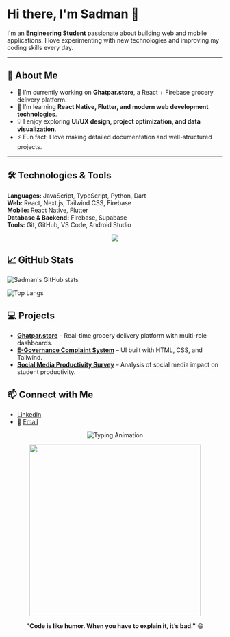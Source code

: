 # Hi there, I'm Sadman 👋

I'm an **Engineering Student** passionate about building web and mobile applications. I love experimenting with new technologies and improving my coding skills every day.

---

## 🚀 About Me
- 🔭 I’m currently working on **Ghatpar.store**, a React + Firebase grocery delivery platform.  
- 🌱 I’m learning **React Native, Flutter, and modern web development technologies**.  
- 💡 I enjoy exploring **UI/UX design, project optimization, and data visualization**.  
- ⚡ Fun fact: I love making detailed documentation and well-structured projects.  

---

## 🛠️ Technologies & Tools

**Languages:** JavaScript, TypeScript, Python, Dart  
**Web:** React, Next.js, Tailwind CSS, Firebase  
**Mobile:** React Native, Flutter  
**Database & Backend:** Firebase, Supabase  
**Tools:** Git, GitHub, VS Code, Android Studio  

<p align="center">
  <img src="https://skillicons.dev/icons?i=js,ts,python,dart,react,next,flutter,tailwind,firebase,git,vscode,androidstudio" />
</p>


## 📈 GitHub Stats
![Sadman's GitHub stats](https://github-readme-stats.vercel.app/api?username=SadmanSakibShaon&show_icons=true&theme=tokyonight)  

![Top Langs](https://github-readme-stats.vercel.app/api/top-langs/?username=SadmanSakibShaon&layout=compact&theme=tokyonight)  



## 💻 Projects
- **[Ghatpar.store](https://github.com/yourusername/ghatpar)** – Real-time grocery delivery platform with multi-role dashboards.  
- **[E-Governance Complaint System](https://sadmansakibshaon.github.io/E-Governance-Complaint-Management-System-for-Urban-Municipal-Services/)** – UI built with HTML, CSS, and Tailwind.  
- **[Social Media Productivity Survey](https://github.com/yourusername/social-media-productivity)** – Analysis of social media impact on student productivity.  



## 📫 Connect with Me
- [LinkedIn](https://www.linkedin.com/in/sadmansakibshaon/)  
- 📧 [Email](mailto:sadmansakib9653@gmail.com)  



<p align="center">
  <img src="https://readme-typing-svg.herokuapp.com?font=Fira+Code&pause=1000&color=58A6FF&center=true&vCenter=true&width=600&lines=tap+tap+tap." alt="Typing Animation" />
</p>

<p align="center">
  <img src="https://media.giphy.com/media/xT9IgzoKnwFNmISR8I/giphy.gif" width="400">
</p>



<p align="center"><b>"Code is like humor. When you have to explain it, it’s bad."</b> 😄</p>

